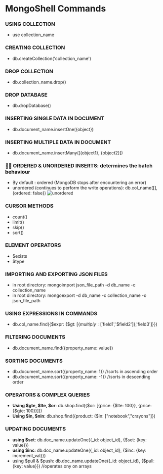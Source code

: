 # MongoShell Commands 

### USING COLLECTION
* use collection_name

### CREATING COLLECTION
* db.createCollection('collection_name')

### DROP COLLECTION
* db.collection_name.drop()

### DROP DATABASE
* db.dropDatabase()

### INSERTING SINGLE DATA IN DOCUMENT
* db.document_name.insertOne({object})

### INSERTING MULTIPLE DATA IN DOCUMENT
* db.document_name.insertMany([{object1}, {object2}])
  
### 📍📍 ORDERED & UNORDERED INSERTS: determines the batch behaviour
* By default : ordered (MongoDB stops after encountering an error)<br>
* unordered (continues to perform the write operations): db.col_name([],{ordered: false})
![unordered](https://64.media.tumblr.com/33a083038b2190aa3472bf90112a7b23/tumblr_inline_piugntirwg1ravvkk_1280.png)

### CURSOR METHODS
* count()
* limit()
* skip()
* sort()

### ELEMENT OPERATORS
* $exists
* $type
  
### IMPORTING AND EXPORTING JSON FILES
* in root directory: mongoimport json_file_path -d db_name -c collection_name
* in root directory: mongoexport -d db_name -c collection_name -o json_file_path

### USING EXPRESSIONS IN COMMANDS
* db.col_name.find({$expr: {$gt: [{$multiply: ['$field1','$field2']},'field3']}})

### FILTERING DOCUMENTS
* db.document_name.find({property_name: value})

### SORTING DOCUMENTS
- db.document_name.sort({property_name: 1}) //sorts in ascending order <br>
- db.document_name.sort({property_name: -1}) //sorts in descending order

### OPERATORS & COMPLEX QUERIES
- **Using $gte, $lte, $or**: db.shop.find({$or: [{price: {$lte: 100}}, {price: {$gte: 100}}]})
- **Using $in, $nin**: db.shop.find({product: {$in: ["notebook","crayons"]})

### UPDATING DOCUMENTS
- **using $set**:  db.doc_name.updateOne({_id: object_id}, {$set: {key: value}})
- **using $inc**:  db.doc_name.updateOne({_id: object_id}, {$inc: {key: increment_val}})
- using $pull & $push:  db.doc_name.updateOne({_id: object_id}, {$pull: {key: value}}) //operates ony on arrays
